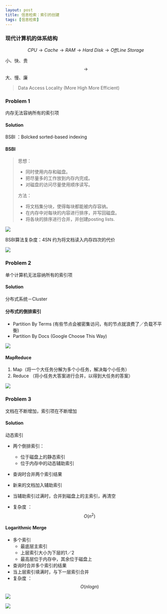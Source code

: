 ```yaml
---
layout: post
title: 信息检索：索引的创建
tags: [信息检索]
---
```


### 现代计算机的体系结构

$$CPU \rightarrow Cache \rightarrow RAM \rightarrow Hard \  Disk \rightarrow OffLine \  Storage$$

小、快、贵 $$\rightarrow$$ 大、慢、廉

> Data Access Locality (More High More Efficient)

### Problem 1

内存无法容纳所有的索引项

#### Solution

BSBI ：Bolcked sorted-based indexing 

#### BSBI

> 思想：
>
> - 同时使用内存和磁盘。
> - 把尽量多的工作放到内存内完成。
> - 对磁盘的访问尽量使用顺序读写。
>
> 方法：
>
> - 将文档集分块，使得每块都能被内存容纳。
> - 在内存中对每块的内容进行排序，并写回磁盘。
> - 将各块的排序进行合并，并创建posting lists.

![](http://ww4.sinaimg.cn/large/006tNc79jw1f9g0pnmpwcj30gu0beaaw.jpg)

BSBI算法复杂度：4SN 约为将文档读入内存四次的代价

![](http://ww4.sinaimg.cn/large/7853084cjw1f7yln9zwyyj20zu0d277p.jpg)

### Problem 2 

单个计算机无法容纳所有的索引项

#### Solution

分布式系统－Cluster

#### 分布式的倒排索引

- Partition By Terms (有些节点会被密集访问，有的节点就浪费了／负载不平衡)
- Partition By Docs (Google Choose This Way)

![](http://ww4.sinaimg.cn/large/006tNc79jw1f9g0tj4amej30y8098q46.jpg)

#### MapReduce

1. Map（将一个大任务分解为多个小任务，解决每个小任务）
2. Reduce （将小任务大答案进行合并，以得到大任务的答案）

![](http://ww1.sinaimg.cn/large/7853084cjw1f7ymhmqohoj210e0jiwiw.jpg)

### Problem 3

文档在不断增加，索引项在不断增加

#### Solution

动态索引

- 两个倒排索引：
  - 位于磁盘上的静态索引
  - 位于内存中的动态辅助索引


- 查询时合并两个索引结果
- 新来的文档加入辅助索引
- 当辅助索引过满时，合并到磁盘上的主索引，再清空
- 复杂度 ： $$O(n^2)$$

#### Logarithmic Merge  

- 多个索引
  - 最底层主索引
  - 上层索引大小为下层的1／2
  - 最高层位于内存中，其余位于磁盘上
- 查询时合并多个索引的结果
- 当上层索引填满时，与下一层索引合并
- 复杂度 ： $$O(nlogn)$$


![](http://ww1.sinaimg.cn/large/006tNc79jw1f9g0xfd1brj30vm0jktam.jpg)

  ![](http://ww2.sinaimg.cn/large/006y8lVajw1f8mdspelfoj31390s0gtq.jpg)





